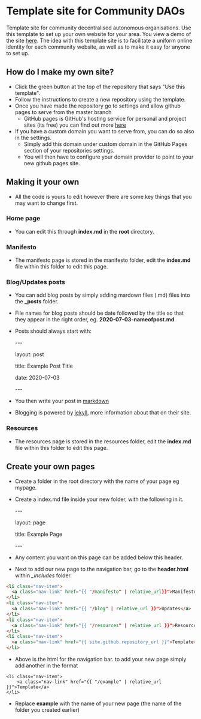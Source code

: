 # Template site for Community DAOs

Template site for community decentralised autonomous organisations. Use this template to set up your own website for your area. You view a demo of the site [here](https://247f12.github.io/DAOs/). The idea with this template site is to facilitate a uniform online identity for each community website, as well as to make it easy for anyone to set up. 

## How do I make my own site?
- Click the green button at the top of the repository that says "Use this template".
- Follow the instructions to create a new repository using the template.
- Once you have made the repository go to settings and allow github pages to serve from the master branch
	- GitHub pages is GitHub's hosting service for personal and project sites (its free) you can find out more [here](https://pages.github.com/)
- If you have a custom domain you want to serve from, you can do so also in the settings.
	- Simply add this domain under custom domain in the GitHub Pages section of your repositories settings.
	- You will then have to configure your domain provider to point to your new github pages site.

## Making it your own
- All the code is yours to edit however there are some key things that you may want to change first.

### Home page
- You can edit this through **index.md** in the **root** directory.

### Manifesto
- The manifesto page is stored in the manifesto folder, edit the **index.md** file within this folder to edit this page.

### Blog/Updates posts
- You can add blog posts by simply adding mardown files (.md) files into the **\_posts** folder.
- File names for blog posts should be date followed by the title so that they appear in the right order, eg. **2020-07-03-nameofpost.md**.
- Posts should always start with:
	
	\---

	layout: post

	title: Example Post Title

	date: 2020-07-03

	\---

- You then write your post in [markdown](https://github.com/adam-p/markdown-here/wiki/Markdown-Cheatsheet#links)


- Blogging is powered by [jekyll](https://jekyllrb.com/), more information about that on their site.

### Resources
- The resources page is stored in the resources folder, edit the **index.md** file within this folder to edit this page.

## Create your own pages

- Create a folder in the root directory with the name of your page eg mypage.
- Create a index.md file inside your new folder, with the following in it.

	\---

	layout: page

	title: Example Page

	\---

- Any content you want on this page can be added below this header.

- Next to add our new page to the navigation bar, go to the **header.html** within _\_includes_ folder.

```html
<li class="nav-item">
  <a class="nav-link" href="{{ "/manifesto" | relative_url}}">Manifesto</a>
</li>
<li class="nav-item">
  <a class="nav-link" href="{{ "/blog" | relative_url }}">Updates</a>
</li>
<li class="nav-item">
  <a class="nav-link" href="{{ "/resources" | relative_url }}">Resources</a>
</li>
<li class="nav-item">
  <a class="nav-link" href="{{ site.github.repository_url }}">Template</a>
</li>
```

- Above is the html for the navigation bar. to add your new page simply add another in the format
```
<li class="nav-item">
	<a class="nav-link" href="{{ "/example" | relative_url }}">Template</a>
</li>
```

- Replace **example** with the name of your new page (the name of the folder you created earlier)


